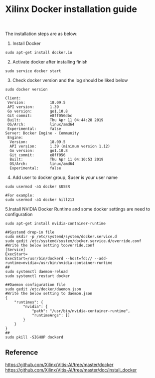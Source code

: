 # Xilinx Docker installation guide<br /><br />
The installation steps are as below:<br />
1. Install Docker<br />
```
sudo apt-get install docker.io
```
2. Activate docker after installing finish<br />
```
sudo service docker start
```
3. Check docker version and the log should be liked below<br />
```
sudo docker version

Client:
 Version:           18.09.5
 API version:       1.39
 Go version:        go1.10.8
 Git commit:        e8ff056dbc
 Built:             Thu Apr 11 04:44:28 2019
 OS/Arch:           linux/amd64
 Experimental:      false
Server: Docker Engine - Community
 Engine:
  Version:          18.09.5
  API version:      1.39 (minimum version 1.12)
  Go version:       go1.10.8
  Git commit:       e8ff056
  Built:            Thu Apr 11 04:10:53 2019
  OS/Arch:          linux/amd64
  Experimental:     false
```
4. Add user to docker group, $user is your user name<br />
```
sudo usermod -aG docker $USER

#For example:
sudo usermod -aG docker hill213
```
5.Install NVIDIA Docker Runtime and some docker settings are need to configuration<br />
```
sudo apt-get install nvidia-container-runtime

##Systemd drop-in file
sudo mkdir -p /etc/systemd/system/docker.service.d
sudo gedit /etc/systemd/system/docker.service.d/override.conf
#Write the below setting tooverride.conf
[Service]
ExecStart=
ExecStart=/usr/bin/dockerd --host=fd:// --add-runtime=nvidia=/usr/bin/nvidia-container-runtime
##
sudo systemctl daemon-reload
sudo systemctl restart docker

##Daemon configuration file
sudo gedit /etc/docker/daemon.json
#Write the below setting to daemon.json
{
    "runtimes": {
        "nvidia": {
            "path": "/usr/bin/nvidia-container-runtime",
            "runtimeArgs": []
        }
    }
}
##
sudo pkill -SIGHUP dockerd
```


## Reference<br />
https://github.com/Xilinx/Vitis-AI/tree/master/docker<br />
https://github.com/Xilinx/Vitis-AI/tree/master/doc/install_docker<br />
